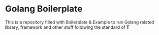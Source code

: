 # Golang Boilerplate

This is a repository filled with Boilerplate & Example to run Golang related library, framework and other stuff following the standard of **T**
